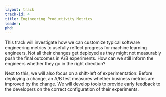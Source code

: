 ```yaml
---
layout: track
track-id: 4
title: Engineering Productivity Metrics
leader:
phd: 
---
```


This track will investigate how we can customize typical software engineering metrics to usefully reflect progress for machine learning engineers. Not all their changes get deployed as they might not measurably push the final outcomes in A/B experiments. How can we still inform the engineers whether they go in the right direction?

Next to this, we will also focus on a shift-left of experimentation: Before deploying a change, an A/B test measures whether business metrics are improved by the change. We will develop tools to provide early feedback to the developers on the correct configuration of their experiments.
